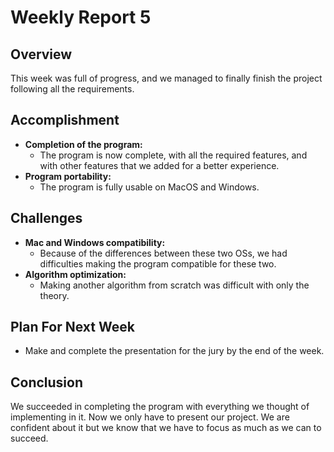 # Weekly Report 5

## Overview

This week was full of progress, and we managed to finally finish the project following all the requirements.

## Accomplishment

- **Completion of the program:**
    - The program is now complete, with all the required features, and with other features that we added for a better experience.
- **Program portability:**
    - The program is fully usable on MacOS and Windows.

## Challenges

- **Mac and Windows compatibility:**
    - Because of the differences between these two OSs, we had difficulties making the program compatible for these two.
- **Algorithm optimization:**
    - Making another algorithm from scratch was difficult with only the theory.

## Plan For Next Week

- Make and complete the presentation for the jury by the end of the week. 

## Conclusion

We succeeded in completing the program with everything we thought of implementing in it. Now we only have to present our project. We are confident about it but we know that we have to focus as much as we can to succeed.